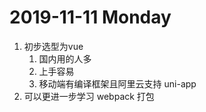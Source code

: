 # 2019-11-11  Monday 
1. 初步选型为vue 
   1. 国内用的人多
   2. 上手容易
   3. 移动端有编译框架且阿里云支持 uni-app
2. 可以更进一步学习 webpack 打包